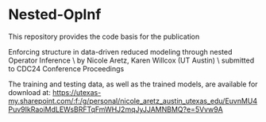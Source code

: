 # Nested-OpInf

This repository provides the code basis for the publication

Enforcing structure in data-driven reduced modeling through nested Operator Inference \\
by Nicole Aretz, Karen Willcox (UT Austin) \\
submitted to CDC24 Conference Proceedings

The training and testing data, as well as the trained models, are available for download at:
https://utexas-my.sharepoint.com/:f:/g/personal/nicole_aretz_austin_utexas_edu/EuvnMU4Puv9IkRaoiMdLEWsBRFTqFmWHJ2mqJyJJAMNBMQ?e=5Vvw9A

